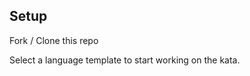 Setup
------------

Fork / Clone this repo

Select a language template to start working on the kata.
